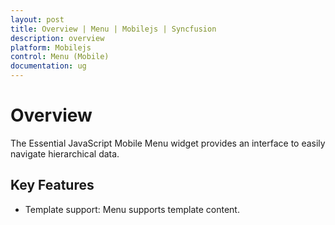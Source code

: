 ```yaml
---
layout: post
title: Overview | Menu | Mobilejs | Syncfusion
description: overview 
platform: Mobilejs
control: Menu (Mobile)
documentation: ug
---
```


# Overview 

The Essential JavaScript Mobile Menu widget provides an interface to easily navigate hierarchical data.

## Key Features

* Template support: Menu supports template content.
